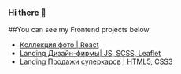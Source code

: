 ### Hi there 👋


##You can see my Frontend projects below

- [Коллекция фото | React]([[URL](https://danilfromrussia.github.io/react-photo-collection/)](https://github.com/DanilfromRussia/react-photo-collection))
- [Landing Дизайн-фирмы| JS, SCSS, Leaflet]([[URL](https://danilfromrussia.github.io/react-photo-collection/)](https://github.com/DanilfromRussia/oxygen.github.io))
- [Landing Продажи суперкаров | HTML5, CSS3](https://danilfromrussia.github.io/)


<!--
**DanilfromRussia/DanilfromRussia** is a ✨ _special_ ✨ repository because its `README.md` (this file) appears on your GitHub profile.

Here are some ideas to get you started:

- 🔭 I’m currently working on ...
- 🌱 I’m currently learning ...
- 👯 I’m looking to collaborate on ...
- 🤔 I’m looking for help with ...
- 💬 Ask me about ...
- 📫 How to reach me: ...
- 😄 Pronouns: ...
- ⚡ Fun fact: ...
-->
